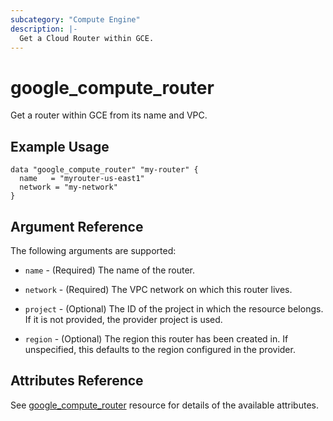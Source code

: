 ```yaml
---
subcategory: "Compute Engine"
description: |-
  Get a Cloud Router within GCE.
---
```


# google\_compute\_router

Get a router within GCE from its name and VPC.

## Example Usage

```hcl
data "google_compute_router" "my-router" {
  name   = "myrouter-us-east1"
  network = "my-network"
}
```

## Argument Reference

The following arguments are supported:

* `name` - (Required) The name of the router.

* `network` - (Required) The VPC network on which this router lives.

* `project` - (Optional) The ID of the project in which the resource
    belongs. If it is not provided, the provider project is used.

* `region` - (Optional) The region this router has been created in. If
    unspecified, this defaults to the region configured in the provider.


## Attributes Reference

See [google_compute_router](https://registry.terraform.io/providers/hashicorp/google/latest/docs/resources/compute_router) resource for details of the available attributes.
